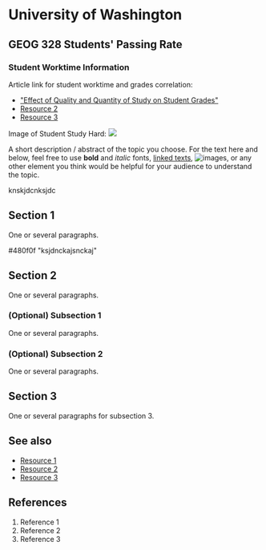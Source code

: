 # University of Washington
## GEOG 328 Students' Passing Rate
### Student Worktime Information

Article link for student worktime and grades correlation: 
- ["Effect of Quality and Quantity of Study on Student Grades"](https://www.tandfonline.com/doi/abs/10.1080/00220671.1990.10885960)
- [Resource 2](url)
- [Resource 3](url)

Image of Student Study Hard: 
![](https://www.insidehighered.com/sites/default/files/media/GettyImages-534644043.jpg)

A short description / abstract of the topic you choose. For the text here and below, feel free to use **bold** and *italic* fonts, [linked texts](url),  ![images](url), or any other element you think would be helpful for your audience to understand the topic.

knskjdcnksjdc

## Section 1
One or several paragraphs.

#480f0f "ksjdnckajsnckaj"

## Section 2
One or several paragraphs.
### (Optional) Subsection 1
One or several paragraphs.
### (Optional) Subsection 2
One or several paragraphs.

## Section 3
One or several paragraphs for subsection 3.

## See also
- [Resource 1](url)
- [Resource 2](url)
- [Resource 3](url)

## References
1. Reference 1
2. Reference 2
3. Reference 3